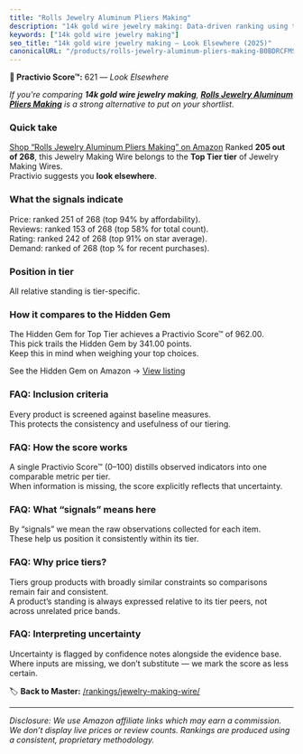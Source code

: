 ```yaml
---
title: "Rolls Jewelry Aluminum Pliers Making"
description: "14k gold wire jewelry making: Data-driven ranking using the Practivio Score™. Positioned by quality, value, demand, findability, momentum."
keywords: ["14k gold wire jewelry making"]
seo_title: "14k gold wire jewelry making — Look Elsewhere (2025)"
canonicalURL: "/products/rolls-jewelry-aluminum-pliers-making-B0BDRCFMSZ/"
---
```


**🚫 Practivio Score™:** 621 — _Look Elsewhere_


*If you're comparing **14k gold wire jewelry making**, **[Rolls Jewelry Aluminum Pliers Making](https://www.amazon.com/dp/B0BDRCFMSZ?tag=practivio-20)** is a strong alternative to put on your shortlist.*
### Quick take
[Shop “Rolls Jewelry Aluminum Pliers Making” on Amazon](https://www.amazon.com/dp/B0BDRCFMSZ?tag=practivio-20)
Ranked **205 out of 268**, this Jewelry Making Wire belongs to the **Top Tier tier** of Jewelry Making Wires.  
Practivio suggests you **look elsewhere**.

### What the signals indicate
Price: ranked 251 of 268 (top 94% by affordability).  
Reviews: ranked 153 of 268 (top 58% for total count).  
Rating: ranked 242 of 268 (top 91% on star average).  
Demand: ranked  of 268 (top % for recent purchases).

### Position in tier
All relative standing is tier-specific.

### How it compares to the Hidden Gem
The Hidden Gem for Top Tier achieves a Practivio Score™ of 962.00.  
This pick trails the Hidden Gem by 341.00 points.  
Keep this in mind when weighing your top choices.  

See the Hidden Gem on Amazon → [View listing](https://www.amazon.com/dp/B00BOZ79UO?tag=practivio-20)

### FAQ: Inclusion criteria
Every product is screened against baseline measures.  
This protects the consistency and usefulness of our tiering.

### FAQ: How the score works
A single Practivio Score™ (0–100) distills observed indicators into one comparable metric per tier.  
When information is missing, the score explicitly reflects that uncertainty.

### FAQ: What “signals” means here
By “signals” we mean the raw observations collected for each item.  
These help us position it consistently within its tier.

### FAQ: Why price tiers?
Tiers group products with broadly similar constraints so comparisons remain fair and consistent.  
A product’s standing is always expressed relative to its tier peers, not across unrelated price bands.

### FAQ: Interpreting uncertainty
Uncertainty is flagged by confidence notes alongside the evidence base.  
Where inputs are missing, we don’t substitute — we mark the score as less certain.


🏷️ **Back to Master:** [/rankings/jewelry-making-wire/](/rankings/jewelry-making-wire/)

---
_Disclosure: We use Amazon affiliate links which may earn a commission. We don’t display live prices or review counts. Rankings are produced using a consistent, proprietary methodology._
